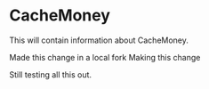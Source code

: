 # CacheMoney

This will contain information about CacheMoney.

Made this change in a local fork
Making this change

Still testing all this out. 
